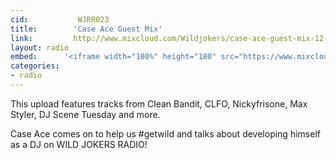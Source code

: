 ```yaml
---
cid:           WJRR023
title:        'Case Ace Guest Mix'
link:         http://www.mixcloud.com/Wildjokers/case-ace-guest-mix-12-18-14/
layout: radio
embed:		'<iframe width="100%" height="180" src="https://www.mixcloud.com/widget/iframe/?embed_type=widget_standard&amp;embed_uuid=cb7db18b-58ea-4e37-ae57-53da767ad3f2&amp;feed=https%3A%2F%2Fwww.mixcloud.com%2FWildjokers%2Fcase-ace-guest-mix-12-18-14%2F&amp;hide_cover=1&amp;hide_tracklist=1&amp;replace=0" frameborder="0"></iframe>'
categories:
- radio
---
```


This upload features tracks from Clean Bandit, CLFO, Nickyfrisone, Max Styler, DJ Scene Tuesday and more.

Case Ace comes on to help us #getwild and talks about developing himself as a DJ on WILD JOKERS RADIO!